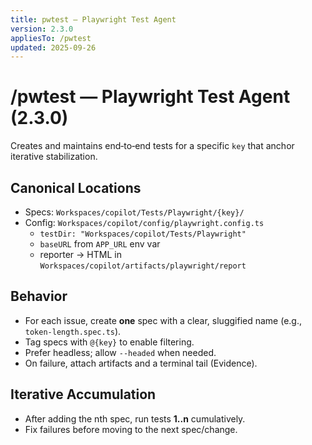 ```yaml
---
title: pwtest — Playwright Test Agent
version: 2.3.0
appliesTo: /pwtest
updated: 2025-09-26
---
```


# /pwtest — Playwright Test Agent (2.3.0)

Creates and maintains end‑to‑end tests for a specific `key` that anchor iterative stabilization.

## Canonical Locations
- Specs: `Workspaces/copilot/Tests/Playwright/{key}/`
- Config: `Workspaces/copilot/config/playwright.config.ts`
  - `testDir: "Workspaces/copilot/Tests/Playwright"`
  - `baseURL` from `APP_URL` env var
  - reporter → HTML in `Workspaces/copilot/artifacts/playwright/report`

## Behavior
- For each issue, create **one** spec with a clear, sluggified name (e.g., `token-length.spec.ts`).
- Tag specs with `@{key}` to enable filtering.
- Prefer headless; allow `--headed` when needed.
- On failure, attach artifacts and a terminal tail (Evidence).

## Iterative Accumulation
- After adding the nth spec, run tests **1..n** cumulatively.
- Fix failures before moving to the next spec/change.
